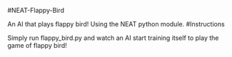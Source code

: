#NEAT-Flappy-Bird

An AI that plays flappy bird! Using the NEAT python module.
#Instructions

Simply run flappy_bird.py and watch an AI start training itself to play the game of flappy bird!
